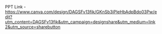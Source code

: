 PPT Link - https://www.canva.com/design/DAGSFv13fik/GKnSb3iPleHbAdpBdo03Pw/edit?utm_content=DAGSFv13fik&utm_campaign=designshare&utm_medium=link2&utm_source=sharebutton